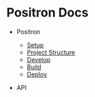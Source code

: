 # Positron Docs

* Positron
	* [Setup](project/setup.md)
	* [Project Structure](project/project-structure.md)
	* [Develop](project/develope.md)
	* [Build](project/build.md)
	* [Deploy](project/deploy.md)

* API